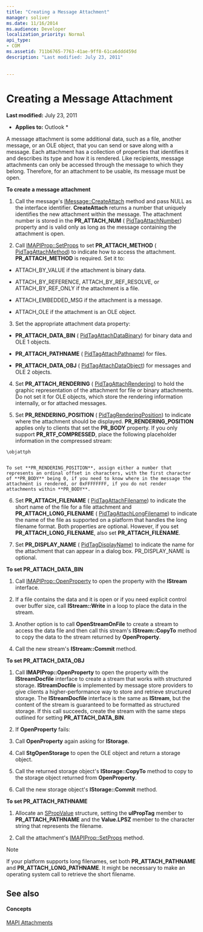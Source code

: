 ```yaml
---
title: "Creating a Message Attachment"
manager: soliver
ms.date: 11/16/2014
ms.audience: Developer
localization_priority: Normal
api_type:
- COM
ms.assetid: 711b6765-7763-41ae-9ff8-61ca6ddd459d
description: "Last modified: July 23, 2011"
 
 
---
```


# Creating a Message Attachment

 **Last modified:** July 23, 2011 
  
 * **Applies to:** Outlook * 
  
A message attachment is some additional data, such as a file, another message, or an OLE object, that you can send or save along with a message. Each attachment has a collection of properties that identifies it and describes its type and how it is rendered. Like recipients, message attachments can only be accessed through the message to which they belong. Therefore, for an attachment to be usable, its message must be open.
  
 **To create a message attachment**
  
1. Call the message's [IMessage::CreateAttach](imessage-createattach.md) method and pass NULL as the interface identifier. **CreateAttach** returns a number that uniquely identifies the new attachment within the message. The attachment number is stored in the **PR_ATTACH_NUM** ( [PidTagAttachNumber](pidtagattachnumber-canonical-property.md)) property and is valid only as long as the message containing the attachment is open.
    
2. Call [IMAPIProp::SetProps](imapiprop-setprops.md) to set **PR_ATTACH_METHOD** ( [PidTagAttachMethod](pidtagattachmethod-canonical-property.md)) to indicate how to access the attachment. **PR_ATTACH_METHOD** is required. Set it to: 
    
  - ATTACH_BY_VALUE if the attachment is binary data.
    
  - ATTACH_BY_REFERENCE, ATTACH_BY_REF_RESOLVE, or ATTACH_BY_REF_ONLY if the attachment is a file.
    
  - ATTACH_EMBEDDED_MSG if the attachment is a message.
    
  - ATTACH_OLE if the attachment is an OLE object.
    
3. Set the appropriate attachment data property:
    
  - **PR_ATTACH_DATA_BIN** ( [PidTagAttachDataBinary](pidtagattachdatabinary-canonical-property.md)) for binary data and OLE 1 objects.
    
  - **PR_ATTACH_PATHNAME** ( [PidTagAttachPathname](pidtagattachpathname-canonical-property.md)) for files.
    
  - **PR_ATTACH_DATA_OBJ** ( [PidTagAttachDataObject](pidtagattachdataobject-canonical-property.md)) for messages and OLE 2 objects.
    
4. Set **PR_ATTACH_RENDERING** ( [PidTagAttachRendering](pidtagattachrendering-canonical-property.md)) to hold the graphic representation of the attachment for file or binary attachments. Do not set it for OLE objects, which store the rendering information internally, or for attached messages. 
    
5. Set **PR_RENDERING_POSITION** ( [PidTagRenderingPosition](pidtagrenderingposition-canonical-property.md)) to indicate where the attachment should be displayed. **PR_RENDERING_POSITION** applies only to clients that set the **PR_BODY** property. If you only support **PR_RTF_COMPRESSED**, place the following placeholder information in the compressed stream:
    
  ```
  \objattph
   
  ```

    To set **PR_RENDERING_POSITION**, assign either a number that represents an ordinal offset in characters, with the first character of **PR_BODY** being 0, if you need to know where in the message the attachment is rendered, or 0xFFFFFFFF, if you do not render attachments within **PR_BODY**.
    
6. Set **PR_ATTACH_FILENAME** ( [PidTagAttachFilename](pidtagattachfilename-canonical-property.md)) to indicate the short name of the file for a file attachment and **PR_ATTACH_LONG_FILENAME** ( [PidTagAttachLongFilename](pidtagattachlongfilename-canonical-property.md)) to indicate the name of the file as supported on a platform that handles the long filename format. Both properties are optional. However, if you set **PR_ATTACH_LONG_FILENAME**, also set **PR_ATTACH_FILENAME**. 
    
7. Set **PR_DISPLAY_NAME** ( [PidTagDisplayName](pidtagdisplayname-canonical-property.md)) to indicate the name for the attachment that can appear in a dialog box. PR_DISPLAY_NAME is optional. 
    
 **To set PR_ATTACH_DATA_BIN**
  
1. Call [IMAPIProp::OpenProperty](imapiprop-openproperty.md) to open the property with the **IStream** interface. 
    
2. If a file contains the data and it is open or if you need explicit control over buffer size, call **IStream::Write** in a loop to place the data in the stream. 
    
3. Another option is to call **OpenStreamOnFile** to create a stream to access the data file and then call this stream's **IStream::CopyTo** method to copy the data to the stream returned by **OpenProperty**.
    
4. Call the new stream's **IStream::Commit** method. 
    
 **To set PR_ATTACH_DATA_OBJ**
  
1. Call **IMAPIProp::OpenProperty** to open the property with the **IStreamDocfile** interface to create a stream that works with structured storage. **IStreamDocfile** is implemented by message store providers to give clients a higher-performance way to store and retrieve structured storage. The **IStreamDocfile** interface is the same as **IStream**, but the content of the stream is guaranteed to be formatted as structured storage. If this call succeeds, create the stream with the same steps outlined for setting **PR_ATTACH_DATA_BIN**.
    
2. If **OpenProperty** fails: 
    
1. Call **OpenProperty** again asking for **IStorage**. 
    
2. Call **StgOpenStorage** to open the OLE object and return a storage object. 
    
3. Call the returned storage object's **IStorage::CopyTo** method to copy to the storage object returned from **OpenProperty**.
    
4. Call the new storage object's **IStorage::Commit** method. 
    
 **To set PR_ATTACH_PATHNAME**
  
1. Allocate an [SPropValue](spropvalue.md) structure, setting the **ulPropTag** member to **PR_ATTACH_PATHNAME** and the **Value.LPSZ** member to the character string that represents the filename. 
    
2. Call the attachment's [IMAPIProp::SetProps](imapiprop-setprops.md) method. 
    
> [!NOTE]
> If your platform supports long filenames, set both **PR_ATTACH_PATHNAME** and **PR_ATTACH_LONG_PATHNAME**. It might be necessary to make an operating system call to retrieve the short filename. 
  
## See also

#### Concepts

[MAPI Attachments](mapi-attachments.md)

